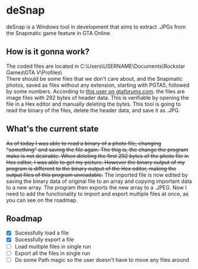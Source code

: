 # deSnap
deSnap is a Windows tool in development that aims to extract .JPGs from the Snapmatic game feature in GTA Online.
## How is it gonna work?
The coded files are located in C:\Users\USERNAME\Documents\Rockstar Games\GTA V\Profiles\ <br>
There should be some files that we don't care about, and the Snapmatic photos, saved as files 
without any extension, starting with PGTA5, followed by some numbers. According to 
[this user on gtaforums.com](https://gtaforums.com/topic/785078-snapmatic-shots/?do=findComment&comment=1067312665). 
the files are image files with 292 bytes of header data. This is verifiable by 
opening the file in a Hex editor and manually deleting the bytes. 
This tool is going to read the binary of the files, delete the header data, and 
save it as .JPG.
## What's the current state
~~As of today I was able to read a binary of a photo file, changing "something" and saving the file again. The thig is, the change the program make is not desirable. When 
deleting the first 292 bytes of the photo file in Hex editor, I was able to get my picture. 
However the binary output of my program is different to the binary output of the Hex editor, 
making the output files of this program unreadable.~~
The imported file is now edited by saving the binary data of original file to an array and 
copying important data to a new array. The program then exports the new array to a .JPEG. Now 
I need to add the functionality to import and export multiple files at once, as you can see 
on the roadmap.
## Roadmap
- [x] Sucessfully load a file
- [x] Sucessfully export a file
- [ ] Load multiple files in single run
- [ ] Export all the files in single run
- [ ] Do some Path magic so the user doesn't have to move any files around 